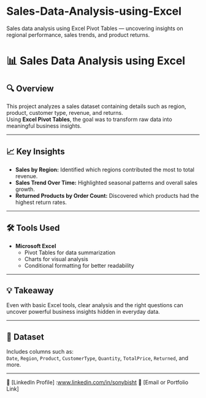 # Sales-Data-Analysis-using-Excel
Sales data analysis using Excel Pivot Tables — uncovering insights on regional performance, sales trends, and product returns.

# 📊 Sales Data Analysis using Excel

## 🔍 Overview
This project analyzes a sales dataset containing details such as region, product, customer type, revenue, and returns.  
Using **Excel Pivot Tables**, the goal was to transform raw data into meaningful business insights.

---

## 📈 Key Insights
- **Sales by Region:** Identified which regions contributed the most to total revenue.  
- **Sales Trend Over Time:** Highlighted seasonal patterns and overall sales growth.  
- **Returned Products by Order Count:** Discovered which products had the highest return rates.

---

## 🛠️ Tools Used
- **Microsoft Excel**
  - Pivot Tables for data summarization  
  - Charts for visual analysis  
  - Conditional formatting for better readability

---

## 💡 Takeaway
Even with basic Excel tools, clear analysis and the right questions can uncover powerful business insights hidden in everyday data.

---

## 📁 Dataset
Includes columns such as:  
`Date`, `Region`, `Product`, `CustomerType`, `Quantity`, `TotalPrice`, `Returned`, and more.

---

💼 [LinkedIn Profile]  :www.linkedin.com/in/sonybisht
📧 [Email or Portfolio Link]
